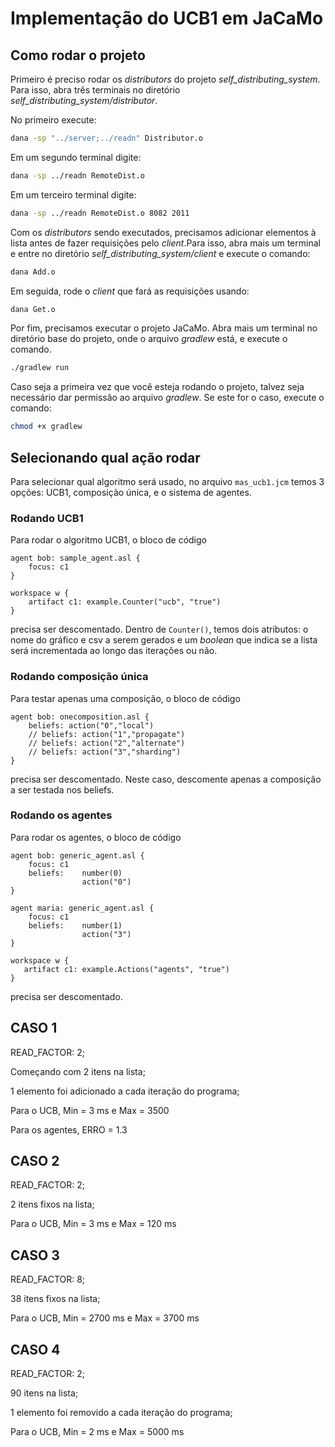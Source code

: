 # Implementação do UCB1 em JaCaMo
## Como rodar o projeto
Primeiro é preciso rodar os _distributors_ do projeto _self_distributing_system_. Para isso, abra três terminais no diretório _self_distributing_system/distributor_.

No primeiro execute:

```bash
dana -sp "../server;../readn" Distributor.o
```

Em um segundo terminal digite:

```bash
dana -sp ../readn RemoteDist.o
```

Em um terceiro terminal digite:

```bash
dana -sp ../readn RemoteDist.o 8082 2011
```

Com os _distributors_ sendo executados, precisamos adicionar elementos à lista antes de fazer requisições pelo _client_.Para isso, abra mais um terminal e entre no diretório _self_distributing_system/client_ e execute o comando:

```bash
dana Add.o
```

Em seguida, rode o _client_ que fará as requisições usando:
```bash
dana Get.o
```

Por fim, precisamos executar o projeto JaCaMo. Abra mais um terminal no diretório base do projeto, onde o arquivo _gradlew_ está, e execute o comando.

```bash
./gradlew run
```

Caso seja a primeira vez que você esteja rodando o projeto, talvez seja necessário dar permissão ao arquivo _gradlew_. Se este for o caso, execute o comando:

```bash
chmod +x gradlew
```

## Selecionando qual ação rodar
Para selecionar qual algoritmo será usado, no arquivo `mas_ucb1.jcm` temos 3 opções: UCB1, composição única, e o sistema de agentes.
### Rodando UCB1
Para rodar o algoritmo UCB1, o bloco de código
```
agent bob: sample_agent.asl {
    focus: c1
}

workspace w {
    artifact c1: example.Counter("ucb", "true")
}
```
precisa ser descomentado. Dentro de `Counter()`, temos dois atributos: o nome do gráfico e csv a serem gerados e um _boolean_ que indica se a lista será incrementada ao longo das iterações ou não.

### Rodando composição única
Para testar apenas uma composição, o bloco de código
```
agent bob: onecomposition.asl {
    beliefs: action("0","local")
    // beliefs: action("1","propagate")
    // beliefs: action("2","alternate")
    // beliefs: action("3","sharding")
}
```
precisa ser descomentado. Neste caso, descomente apenas a composição a ser testada nos beliefs.

### Rodando os agentes
Para rodar os agentes, o bloco de código
```
agent bob: generic_agent.asl {
    focus: c1
    beliefs:    number(0)
                action("0")                    
}

agent maria: generic_agent.asl {
    focus: c1
    beliefs:    number(1)
                action("3")
}                  
 
workspace w {
   artifact c1: example.Actions("agents", "true")
}
```
precisa ser descomentado.

## CASO 1
READ_FACTOR: 2;

Começando com 2 itens na lista;

1 elemento foi adicionado a cada iteração do programa;

Para o UCB, Min = 3 ms e Max = 3500

Para os agentes, ERRO = 1.3

## CASO 2
READ_FACTOR: 2;

2 itens fixos na lista;

Para o UCB, Min = 3 ms e Max = 120 ms

## CASO 3
READ_FACTOR: 8;

38 itens fixos na lista;

Para o UCB, Min = 2700 ms e Max = 3700 ms

## CASO 4
READ_FACTOR: 2;

90 itens na lista;

1 elemento foi removido a cada iteração do programa;

Para o UCB, Min = 2 ms e Max = 5000 ms

<!-- 
## Resultados 2 itens na lista READ_FACTOR 2:
Min = 1
Max = 160
Janela de observação = 5000

## Resultados 12 itens na lista READ_FACTOR 5:
Min = 360
Max = 605
Janela de observação = 5000

## Resultados adicionando 1 item a cada 6500 ms na lista com READ_FACTOR 2:
Iniciamos os agentes com 2 itens na lista ao invés de 0 pq o sharding dava erro.

Min = 3
Max = 3500
Janela de observação = 5000

Para o UCB, como utilizamos dois waits de 5000 ms para ignorar um dos resultados, precisamos alterar a adição dos itens no loop de Adds para 6000. -->